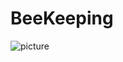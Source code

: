 # BeeKeeping
![picture](https://drive.google.com/file/d/1F7aHkFHpXa4n35Cvjcd7mNpoqcy-OZNe/view?usp=sharing)
